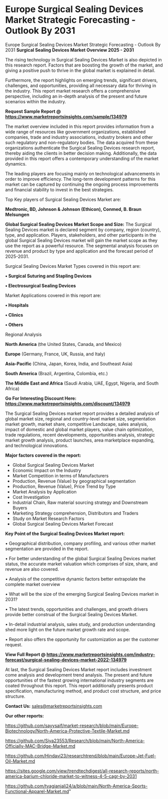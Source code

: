 # Europe Surgical Sealing Devices Market Strategic Forecasting - Outlook By 2031
Europe Surgical Sealing Devices Market Strategic Forecasting - Outlook By 2031
<Strong> Surgical Sealing Devices Market Overview 2025 - 2031</strong>

The rising technology in Surgical Sealing Devices Market is also depicted in this research report. Factors that are boosting the growth of the market, and giving a positive push to thrive in the global market is explained in detail.

Furthermore, the report highlights on emerging trends, significant drivers, challenges, and opportunities, providing all necessary data for thriving in the industry. This report market research offers a comprehensive perspective, including an in-depth analysis of the present and future scenarios within the industry.

<strong>Request Sample Report @ <a href=https://www.marketreportsinsights.com/sample/134979>https://www.marketreportsinsights.com/sample/134979</a></strong>

The market overview included in this report provides information from a wide range of resources like government organizations, established companies, trade and industry associations, industry brokers and other such regulatory and non-regulatory bodies. The data acquired from these organizations authenticate the Surgical Sealing Devices research report, thereby aiding the clients in better decision making. Additionally, the data provided in this report offers a contemporary understanding of the market dynamics.

The leading players are focusing mainly on technological advancements in order to improve efficiency. The long-term development patterns for this market can be captured by continuing the ongoing process improvements and financial stability to invest in the best strategies.

Top Key players of Surgical Sealing Devices Market are:

<strong>Medtronic, BD, Johnson & Johnson (Ethicon), Conmed, B. Braun Melsungen</strong>

<strong><b>Global Surgical Sealing Devices Market Scope and Size:</b></strong>
The Surgical Sealing Devices market is declared segment by company, region (country), type, and application. Players, stakeholders, and other participants in the global Surgical Sealing Devices market will gain the market scope as they use the report as a powerful resource. The segmental analysis focuses on revenue and product by type and application and the forecast period of 2025-2031.

Surgical Sealing Devices Market Types covered in this report are:

<strong>• Surgical Suturing and Stapling Devices

• Electrosurgical Sealing Devices</strong>

Market Applications covered in this report are:

<strong>• Hospitals

• Clinics

• Others</strong> 

Regional Analysis

<strong>North America</strong> (the United States, Canada, and Mexico)

<strong>Europe</strong> (Germany, France, UK, Russia, and Italy)

<strong>Asia-Pacific</strong> (China, Japan, Korea, India, and Southeast Asia)

<strong>South America</strong> (Brazil, Argentina, Colombia, etc.)

<strong>The Middle East and Africa</strong> (Saudi Arabia, UAE, Egypt, Nigeria, and South Africa)

<strong>Go For Interesting Discount Here: <a href=https://www.marketreportsinsights.com/discount/134979>https://www.marketreportsinsights.com/discount/134979</a></strong>

The Surgical Sealing Devices market report provides a detailed analysis of global market size, regional and country-level market size, segmentation market growth, market share, competitive Landscape, sales analysis, impact of domestic and global market players, value chain optimization, trade regulations, recent developments, opportunities analysis, strategic market growth analysis, product launches, area marketplace expanding, and technological innovations.

<strong><b>Major factors covered in the report:</b></strong>
<ul>
  <li>Global Surgical Sealing Devices Market </li>
  <li>Economic Impact on the Industry</li>
  <li>Market Competition in terms of Manufacturers</li>
  <li>Production, Revenue (Value) by geographical segmentation</li>
  <li>Production, Revenue (Value), Price Trend by Type</li>
  <li>Market Analysis by Application</li>
  <li>Cost Investigation</li>
  <li>Industrial Chain, Raw material sourcing strategy and Downstream Buyers</li>
  <li>Marketing Strategy comprehension, Distributors and Traders</li>
  <li>Study on Market Research Factors</li>
  <li>Global Surgical Sealing Devices Market Forecast</li>
</ul>

<strong><b>Key Point of the Surgical Sealing Devices Market report:</b></strong>

• Geographical distribution, company profiling, and various other market segmentation are provided in the report.

• For better understanding of the global Surgical Sealing Devices market status, the accurate market valuation which comprises of size, share, and revenue are also covered.

• Analysis of the competitive dynamic factors better extrapolate the complete market overview

• What will be the size of the emerging Surgical Sealing Devices market in 2031?

• The latest trends, opportunities and challenges, and growth drivers provide better construal of the Surgical Sealing Devices Market.

• In-detail industrial analysis, sales study, and production understanding shed more light on the future market growth rate and scope.

• Report also offers the opportunity for customization as per the customer request.

<strong><b>View Full Report @ <a href=https://www.marketreportsinsights.com/industry-forecast/surgical-sealing-devices-market-2022-134979>https://www.marketreportsinsights.com/industry-forecast/surgical-sealing-devices-market-2022-134979</a></b></strong>


At last, the Surgical Sealing Devices Market report includes investment come analysis and development trend analysis. The present and future opportunities of the fastest growing international industry segments are coated throughout this report. This report additionally presents product specification, manufacturing method, and product cost structure, and price structure.

<strong>Contact Us:</strong>
sales@marketreportsinsights.com

<strong>Our other reports:</strong>

<a href=https://github.com/sayysaif/market-research/blob/main/Europe-Biotechnology/North-America-Protective-Textile-Market.md>https://github.com/sayysaif/market-research/blob/main/Europe-Biotechnology/North-America-Protective-Textile-Market.md</a>

<a href=https://github.com/Siya23553/Research/blob/main/North-America-Officially-MAC-Bridge-Market.md>https://github.com/Siya23553/Research/blob/main/North-America-Officially-MAC-Bridge-Market.md</a>

<a href=https://github.com/Hindavi23/researchtrend/blob/main/Europe-Jet-Fuel-Oil-Market.md>https://github.com/Hindavi23/researchtrend/blob/main/Europe-Jet-Fuel-Oil-Market.md</a>

<a href=https://sites.google.com/view/trendtechdigest/all-research-reports/north-america-barium-chloride-market-to-witness-4-5-cagr-by-2031>https://sites.google.com/view/trendtechdigest/all-research-reports/north-america-barium-chloride-market-to-witness-4-5-cagr-by-2031</a>

<a href=https://github.com/tyagianjali24/a/blob/main/North-America-Sports-Functional-Apparel-Market.md>https://github.com/tyagianjali24/a/blob/main/North-America-Sports-Functional-Apparel-Market.md</a>"
